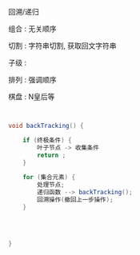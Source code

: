 回溯/递归



组合 : 无关顺序



切割 : 字符串切割, 获取回文字符串



子级 :  



排列 : 强调顺序



棋盘 : N皇后等



```java


void backTracking() {

    if (终极条件) {
        叶子节点 -> 收集条件
        return ;
    }
    
    for (集合元素) {
        处理节点;
        递归函数 --> backTracking();
        回溯操作(撤回上一步操作);
    }
	
    
    

}

```











